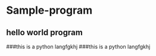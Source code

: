 # Sample-program
## hello world program
###this is a python langfgkhj
###this is a python langfgkhj
